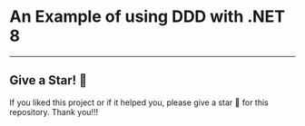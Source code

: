 # An Example of using DDD with .NET 8




---

## Give a Star! :star2:

If you liked this project or if it helped you, please give a star :star2: for this repository. Thank you!!!
